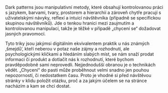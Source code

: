 Dark patterns jsou manipulativní metody, které obsahují kontrolovanou práci s jazykem, barvami, tvary, prostorem a hierarchií a zároveň chytře pracují s uživatelskými návyky, reflexí a intuicí návštěvníka (případně se specifickou skupinou návštěvníků). Jde o tenkou hranici mezi zaujmutím a kontrolovanou manipulací, takže je těžké v případě „chycení se“ dožadovat jasných pravomocí. 

Tyto triky jsou jakýmsi digitálním ekvivalentem praktik u nás známých ‚šmejdů‘, kteří neberou v potaz naše zájmy a rozhodnutí, ale psychologickými kličkami a hledáním slabých míst, se nám snaží prodat informaci či produkt a dotlačit nás k rozhodnutí, které bychom pravděpodobně sami neprovedli. Nejjednodušší obranou je o technikách vědět. „Chycení“ do pasti může proběhnout velmi snadno jen pouhou nepozorností, či nedostatkem času. Proto je vhodné si před návštěvou stránky v klidu položit otázku, proč a za jakým účelem se na stránce nacházím a kam se chci dostat.